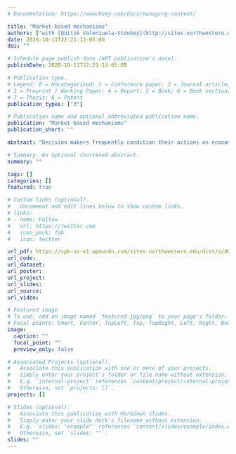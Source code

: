 ```yaml
---
# Documentation: https://wowchemy.com/docs/managing-content/

title: "Market-based mechanisms"
authors: ["with [Quitzé Valenzuela-Stookey](http://sites.northwestern.edu/qvr919)"]
date: 2020-10-11T22:21:13-05:00
doi: ""

# Schedule page publish date (NOT publication's date).
publishDate: 2020-10-11T22:21:13-05:00

# Publication type.
# Legend: 0 = Uncategorized; 1 = Conference paper; 2 = Journal article;
# 3 = Preprint / Working Paper; 4 = Report; 5 = Book; 6 = Book section;
# 7 = Thesis; 8 = Patent
publication_types: ["3"]

# Publication name and optional abbreviated publication name.
publication: "Market-based mechanisms"
publication_short: ""

abstract: "Decision makers frequently condition their actions on economic outcomes, e.g. asset prices, that they believe convey information about an unknown state. However the decision maker’s action, or expectations thereof, may also influence the outcome. In this paper we study the general problem of choosing decision rules mapping outcomes to actions in the presence of such feedback effects. We characterize the set of joint distributions of outcomes, actions, and states that can be implemented as the unique equilibrium by decision rules which satisfy a minimal notion of robustness to manipulation. Moreover, we show that all such equilibria are robust to model misspecification. This characterization of the feasible set greatly simplifies the problem of choosing decision rules. A simple graphical technique allows us to identify qualitative features of optimal policies. We illustrate the power of this approach with an application to corporate bailouts. The results are also useful for characterizing optimal decision rules when the requirement of unique implementation is relaxed."

# Summary. An optional shortened abstract.
summary: ""

tags: []
categories: []
featured: true

# Custom links (optional).
#   Uncomment and edit lines below to show custom links.
# links:
# - name: Follow
#   url: https://twitter.com
#   icon_pack: fab
#   icon: twitter

url_pdf: https://cpb-us-e1.wpmucdn.com/sites.northwestern.edu/dist/a/4968/files/2020/10/Market-Based-Mechanisms-10-4-20.pdf
url_code:
url_dataset:
url_poster:
url_project:
url_slides:
url_source:
url_video:

# Featured image
# To use, add an image named `featured.jpg/png` to your page's folder. 
# Focal points: Smart, Center, TopLeft, Top, TopRight, Left, Right, BottomLeft, Bottom, BottomRight.
image:
  caption: ""
  focal_point: ""
  preview_only: false

# Associated Projects (optional).
#   Associate this publication with one or more of your projects.
#   Simply enter your project's folder or file name without extension.
#   E.g. `internal-project` references `content/project/internal-project/index.md`.
#   Otherwise, set `projects: []`.
projects: []

# Slides (optional).
#   Associate this publication with Markdown slides.
#   Simply enter your slide deck's filename without extension.
#   E.g. `slides: "example"` references `content/slides/example/index.md`.
#   Otherwise, set `slides: ""`.
slides: ""
---
```

